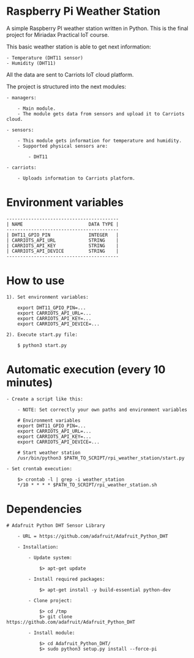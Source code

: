# Raspberry Pi Weather Station
A simple Raspberry PI weather station written in Python. This is the final project for Miriadax Practical IoT course.

This basic weather station is able to get next information:

    - Temperature (DHT11 sensor)
    - Humidity (DHT11)
   
All the data are sent to Carriots IoT cloud platform.

The project is structured into the next modules:

    - managers:
    
        - Main module.
        - The module gets data from sensors and upload it to Carriots cloud.
        
    - sensors:
    
        - This module gets information for temperature and humidity.
        - Supported physical sensors are:
        
            - DHT11
    
    - carriots:
    
        - Uploads information to Carriots platform.
        
# Environment variables

    -----------------------------------------
    | NAME                        DATA TYPE |
    -----------------------------------------
    | DHT11_GPIO_PIN              INTEGER   |
    | CARRIOTS_API_URL            STRING    |
    | CARRIOTS_API_KEY            STRING    |
    | CARRIOTS_API_DEVICE         STRING    |
    -----------------------------------------

# How to use
    
    1). Set environment variables:
   
        export DHT11_GPIO_PIN=...
        export CARRIOTS_API_URL=...
        export CARRIOTS_API_KEY=...
        export CARRIOTS_API_DEVICE=...
     
    2). Execute start.py file:
    
        $ python3 start.py
        
# Automatic execution (every 10 minutes)

    - Create a script like this:
    
        - NOTE: Set correctly your own paths and environment variables
    
        # Environment variables
        export DHT11_GPIO_PIN=...
        export CARRIOTS_API_URL=...
        export CARRIOTS_API_KEY=...
        export CARRIOTS_API_DEVICE=...
          
        # Start weather station
        /usr/bin/python3 $PATH_TO_SCRIPT/rpi_weather_station/start.py
            
    - Set crontab execution:
     
        $> crontab -l | grep -i weather_station
        */10 * * * * $PATH_TO_SCRIPT/rpi_weather_station.sh
   
# Dependencies

    # Adafruit Python DHT Sensor Library
    
        - URL = https://github.com/adafruit/Adafruit_Python_DHT
    
        - Installation:
        
            - Update system:
        
                $> apt-get update
                
            - Install required packages:
            
                $> apt-get install -y build-essential python-dev
            
            - Clone project:
            
                $> cd /tmp
                $> git clone https://github.com/adafruit/Adafruit_Python_DHT
                
            - Install module: 
            
                $> cd Adafruit_Python_DHT/
                $> sudo python3 setup.py install --force-pi
                

            